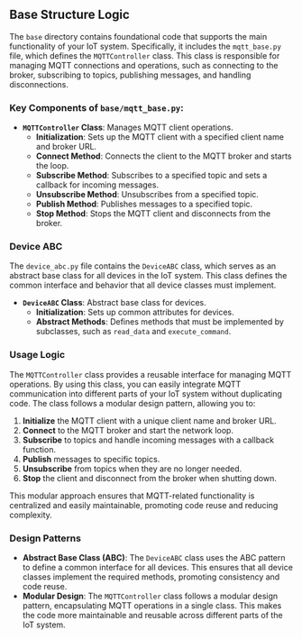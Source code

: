 ## Base Structure Logic

The `base` directory contains foundational code that supports the main functionality of your IoT system. Specifically, it includes the `mqtt_base.py` file, which defines the `MQTTController` class. This class is responsible for managing MQTT connections and operations, such as connecting to the broker, subscribing to topics, publishing messages, and handling disconnections.

### Key Components of `base/mqtt_base.py`:

- **`MQTTController` Class**: Manages MQTT client operations.
  - **Initialization**: Sets up the MQTT client with a specified client name and broker URL.
  - **Connect Method**: Connects the client to the MQTT broker and starts the loop.
  - **Subscribe Method**: Subscribes to a specified topic and sets a callback for incoming messages.
  - **Unsubscribe Method**: Unsubscribes from a specified topic.
  - **Publish Method**: Publishes messages to a specified topic.
  - **Stop Method**: Stops the MQTT client and disconnects from the broker.

### Device ABC

The `device_abc.py` file contains the `DeviceABC` class, which serves as an abstract base class for all devices in the IoT system. This class defines the common interface and behavior that all device classes must implement.

- **`DeviceABC` Class**: Abstract base class for devices.
  - **Initialization**: Sets up common attributes for devices.
  - **Abstract Methods**: Defines methods that must be implemented by subclasses, such as `read_data` and `execute_command`.

### Usage Logic

The `MQTTController` class provides a reusable interface for managing MQTT operations. By using this class, you can easily integrate MQTT communication into different parts of your IoT system without duplicating code. The class follows a modular design pattern, allowing you to:

1. **Initialize** the MQTT client with a unique client name and broker URL.
2. **Connect** to the MQTT broker and start the network loop.
3. **Subscribe** to topics and handle incoming messages with a callback function.
4. **Publish** messages to specific topics.
5. **Unsubscribe** from topics when they are no longer needed.
6. **Stop** the client and disconnect from the broker when shutting down.

This modular approach ensures that MQTT-related functionality is centralized and easily maintainable, promoting code reuse and reducing complexity.

### Design Patterns

- **Abstract Base Class (ABC)**: The `DeviceABC` class uses the ABC pattern to define a common interface for all devices. This ensures that all device classes implement the required methods, promoting consistency and code reuse.
- **Modular Design**: The `MQTTController` class follows a modular design pattern, encapsulating MQTT operations in a single class. This makes the code more maintainable and reusable across different parts of the IoT system.